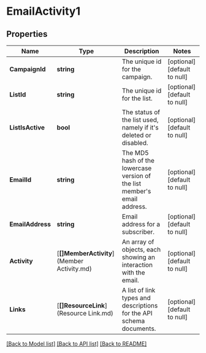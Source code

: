 # EmailActivity1

## Properties
Name | Type | Description | Notes
------------ | ------------- | ------------- | -------------
**CampaignId** | **string** | The unique id for the campaign. | [optional] [default to null]
**ListId** | **string** | The unique id for the list. | [optional] [default to null]
**ListIsActive** | **bool** | The status of the list used, namely if it&#x27;s deleted or disabled. | [optional] [default to null]
**EmailId** | **string** | The MD5 hash of the lowercase version of the list member&#x27;s email address. | [optional] [default to null]
**EmailAddress** | **string** | Email address for a subscriber. | [optional] [default to null]
**Activity** | [**[]MemberActivity**](Member Activity.md) | An array of objects, each showing an interaction with the email. | [optional] [default to null]
**Links** | [**[]ResourceLink**](Resource Link.md) | A list of link types and descriptions for the API schema documents. | [optional] [default to null]

[[Back to Model list]](../README.md#documentation-for-models) [[Back to API list]](../README.md#documentation-for-api-endpoints) [[Back to README]](../README.md)

